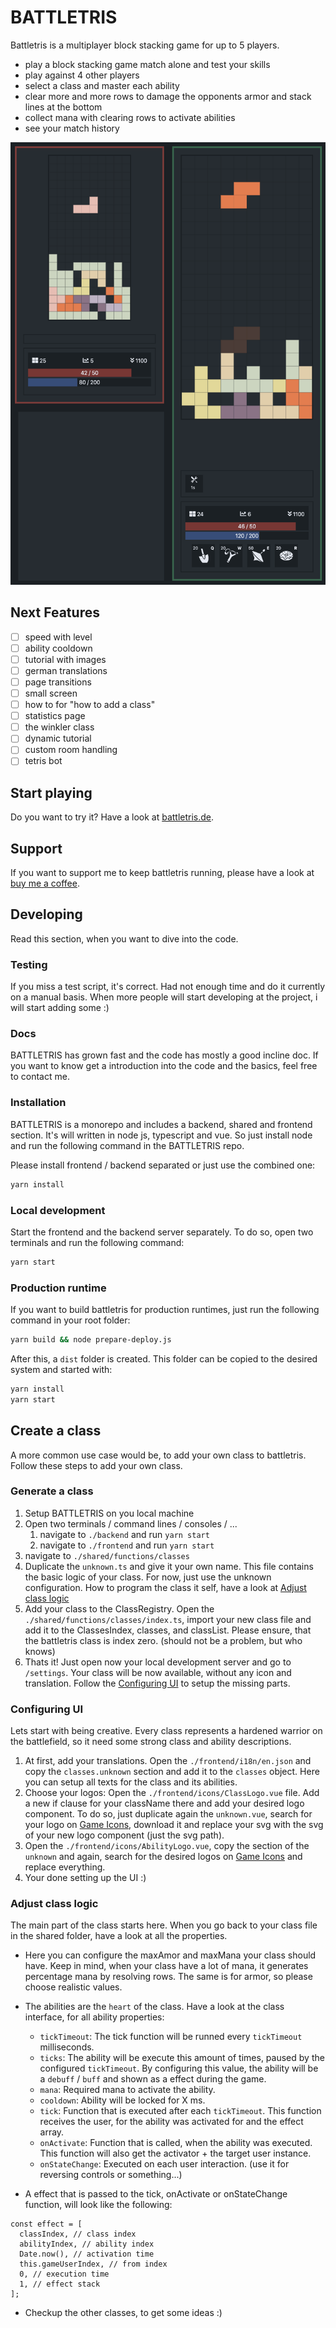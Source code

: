 # BATTLETRIS

Battletris is a multiplayer block stacking game for up to 5 players.

- play a block stacking game match alone and test your skills
- play against 4 other players
- select a class and master each ability
- clear more and more rows to damage the opponents armor and stack lines at the bottom
- collect mana with clearing rows to activate abilities
- see your match history

![Game Screenshot](https://raw.githubusercontent.com/Tschuck/battletris/develop/docs/game-screenshot.png)

## Next Features

- [ ] speed with level
- [ ] ability cooldown
- [ ] tutorial with images
- [ ] german translations
- [ ] page transitions
- [ ] small screen
- [ ] how to for "how to add a class"
- [ ] statistics page
- [ ] the winkler class
- [ ] dynamic tutorial
- [ ] custom room handling
- [ ] tetris bot

## Start playing

Do you want to try it? Have a look at [battletris.de](https://battletris.de).

## Support

If you want to support me to keep battletris running, please have a look at [buy me a coffee](https://www.buymeacoffee.com/eo3m4BAyO).

## Developing

Read this section, when you want to dive into the code.

### Testing

If you miss a test script, it's correct. Had not enough time and do it currently on a manual basis. When more people will start developing at the project, i will start adding some :)

### Docs

BATTLETRIS has grown fast and the code has mostly a good incline doc. If you want to know get a introduction into the code and the basics, feel free to contact me.

### Installation

BATTLETRIS is a monorepo and includes a backend, shared and frontend section. It's will written in node js, typescript  and vue. So just install node and run the following command in the BATTLETRIS repo.

Please install frontend / backend separated or just use the combined one:

```sh
yarn install
```

### Local development

Start the frontend and the backend server separately. To do so, open two terminals and run the following command:

```sh
yarn start
```

### Production runtime

If you want to build battletris for production runtimes, just run the following command in your root folder:

```sh
yarn build && node prepare-deploy.js
```

After this, a `dist` folder is created. This folder can be copied to the desired system and started with:

```sh
yarn install
yarn start
```

## Create a class

A more common use case would be, to add your own class to battletris. Follow these steps to add your own class.

### Generate a class

1. Setup BATTLETRIS on you local machine
2. Open two terminals / command lines / consoles / ...
   1. navigate to `./backend` and run `yarn start`
   2. navigate to `./frontend` and run `yarn start`
3. navigate to `./shared/functions/classes`
4. Duplicate the `unknown.ts` and give it your own name. This file contains the basic logic of your class. For now, just use the unknown configuration. How to program the class it self, have a look at [Adjust class logic](#adjust-class-logic)
5. Add your class to the ClassRegistry. Open the `./shared/functions/classes/index.ts`, import your new class file and add it to the ClassesIndex, classes, and classList. Please ensure, that the battletris class is index zero. (should not be a problem, but who knows)
6. Thats it! Just open now your local development server and go to `/settings`. Your class will be now available, without any icon and translation. Follow the [Configuring UI](#configuring-ui) to setup the missing parts.

### Configuring UI

Lets start with being creative. Every class represents a hardened warrior on the battlefield, so it need some strong class and ability descriptions.

1. At first, add your translations. Open the `./frontend/i18n/en.json` and copy the `classes.unknown` section and add it to the `classes` object. Here you can setup all texts for the class and its abilities.
2. Choose your logos: Open the `./frontend/icons/ClassLogo.vue` file. Add a new if clause for your className there and add your desired logo component. To do so, just duplicate again the `unknown.vue`, search for your logo on [Game Icons](https://game-icons.net), download it and replace your svg with the svg of your new logo component (just the svg path).
3. Open the `./frontend/icons/AbilityLogo.vue`, copy the section of the `unknown` and again, search for the desired logos on [Game Icons](https://game-icons.net) and replace everything.
4. Your done setting up the UI :)

### Adjust class logic

The main part of the class starts here. When you go back to your class file in the shared folder, have a look at all the properties.

- Here you can configure the maxAmor and maxMana your class should have. Keep in mind, when your class have a lot of mana, it generates percentage mana by resolving rows. The same is for armor, so please choose realistic values.

- The abilities are the `heart` of the class. Have a look at the class interface, for all ability properties:
  - `tickTimeout`: The tick function will be runned every `tickTimeout` milliseconds.
  - `ticks`: The ability will be execute this amount of times, paused by the configured `tickTimeout`. By configuring this value, the ability will be a `debuff` / `buff` and shown as a effect during the game.
  - `mana`: Required mana to activate the ability.
  - `cooldown`: Ability will be locked for X ms.
  - `tick`: Function that is executed after each `tickTimeout`. This function receives the user, for the ability was activated for and the effect array.
  - `onActivate`: Function that is called, when the ability was executed. This function will also get the activator + the target user instance.
  - `onStateChange`: Executed on each user interaction. (use it for reversing controls or something...)

- A effect that is passed to the tick, onActivate or onStateChange function, will look like the following:

```
const effect = [
  classIndex, // class index
  abilityIndex, // ability index
  Date.now(), // activation time
  this.gameUserIndex, // from index
  0, // execution time
  1, // effect stack
];
```

- Checkup the other classes, to get some ideas :)
